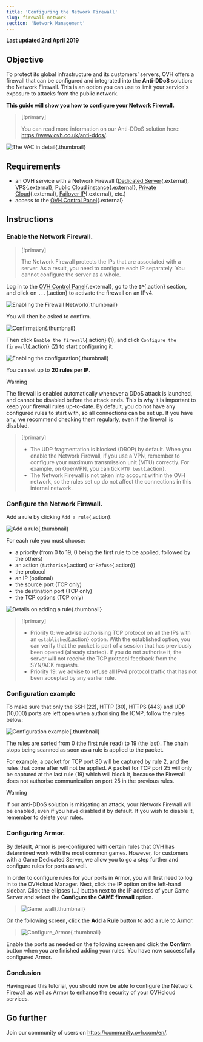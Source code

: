 ```yaml
---
title: 'Configuring the Network Firewall'
slug: firewall-network
section: 'Network Management'
---
```


**Last updated 2nd April 2019**

## Objective

To protect its global infrastructure and its customers’ servers, OVH offers a firewall that can be configured and integrated into the **Anti-DDoS** solution: the Network Firewall. This is an option you can use to limit your service's exposure to attacks from the public network.

**This guide will show you how to configure your Network Firewall.**


> [!primary]
>
> You can read more information on our Anti-DDoS solution here: <https://www.ovh.co.uk/anti-ddos/>.
> 

![The VAC in detail](images/vac-inside.png){.thumbnail}


## Requirements

- an OVH service with a Network Firewall ([Dedicated Server](https://www.ovh.co.uk/dedicated_servers){.external}, [VPS](https://www.ovh.co.uk/vps/){.external}, [Public Cloud instance](https://www.ovh.co.uk/public-cloud/instances/){.external}, [Private Cloud](https://www.ovh.co.uk/private-cloud/){.external},  [Failover IP](https://www.ovh.co.uk/dedicated_servers/ip_failover.xml){.external}, etc.)
- access to the [OVH Control Panel](https://www.ovh.com/auth/?action=gotomanager){.external}


## Instructions

### Enable the Network Firewall.

> [!primary]
>
> The Network Firewall protects the IPs that are associated with a server. As a result, you need to configure each IP separately. You cannot configure the server as a whole.
> 

Log in to the [OVH Control Panel](https://www.ovh.com/auth/?action=gotomanager){.external}, go to the `IP`{.action} section, and click on `...`{.action} to activate the firewall on an IPv4.

![Enabling the Firewall Network](images/firewall_creation.png){.thumbnail}

You will then be asked to confirm.

![Confirmation](images/creationvalid.png){.thumbnail}

Then click `Enable the firewall`{.action} (1), and click `Configure the firewall`{.action} (2) to start configuring it.

![Enabling the configuration](images/activationconfig.png){.thumbnail}

You can set up to **20 rules per IP**.

> [!warning]
>
> The firewall is enabled automatically whenever a DDoS attack is launched, and cannot be disabled before the attack ends. This is why it is important to keep your firewall rules up-to-date.
> By default, you do not have any configured rules to start with, so all connections can be set up.
> If you have any, we recommend checking them regularly, even if the firewall is disabled.
> 


> [!primary]
>
> - The UDP fragmentation is blocked (DROP) by default. When you enable the Network Firewall, if you use a VPN, remember to configure your maximum transmission unit (MTU) correctly. For example, on OpenVPN, you can tick `MTU test`{.action}.
> - The Network Firewall is not taken into account within the OVH network, so the rules set up do not affect the connections in this internal network.
>


### Configure the Network Firewall.

Add a rule by clicking `Add a rule`{.action}.

![Add a rule](images/ajoutregle1.png){.thumbnail}

For each rule you must choose:
- a priority (from 0 to 19, 0 being the first rule to be applied, followed by the others)
- an action (`Authorise`{.action} or `Refuse`{.action})
- the protocol
- an IP (optional)
- the source port (TCP only)
- the destination port (TCP only)
- the TCP options (TCP only)

![Details on adding a rule](images/ajoutregle4.png){.thumbnail}


> [!primary]
>
> - Priority 0: we advise authorising TCP protocol on all the IPs with an `established`{.action} option. With the established option, you can verify that the packet is part of a session that has previously been opened (already started). If you do not authorise it, the server will not receive the TCP protocol feedback from the SYN/ACK requests.
> - Priority 19: we advise to refuse all IPv4 protocol traffic that has not been accepted by any earlier rule.
> 

### Configuration example

To make sure that only the SSH (22), HTTP (80), HTTPS (443) and UDP (10,000) ports are left open when authorising the ICMP, follow the rules below:

![Configuration example](images/exemple.png){.thumbnail}

The rules are sorted from 0 (the first rule read) to 19 (the last). The chain stops being scanned as soon as a rule is applied to the packet.

For example, a packet for TCP port 80 will be captured by rule 2, and the rules that come after will not be applied. A packet for TCP port 25 will only be captured at the last rule (19) which will block it, because the Firewall does not authorise communication on port 25 in the previous rules.

> [!warning]
>
> If our anti-DDoS solution is mitigating an attack, your Network Firewall will be enabled, even if you have disabled it by default. If you wish to disable it, remember to delete your rules.
> 

### Configuring Armor.
>
By default, Armor is pre-configured with certain rules that OVH has determined work with the most common games. However, for customers with a Game Dedicated Server, we allow you to go a step further and configure rules for ports as well.

In order to configure rules for your ports in Armor, you will first need to log in to the OVHcloud Manager. Next, click the **IP** option on the left-hand sidebar. Click the ellipses (...) button next to the IP address of your Game Server and select the **Configure the GAME firewall** option.
>
> ![Game_wall](images/GAMEWall.jpg){.thumbnail}
>
On the following screen, click the **Add a Rule** button to add a rule to Armor.
>
>
> ![Configure_Armor](images/ConfigureArmor.jpg){.thumbnail}
>
Enable the ports as needed on the following screen and click the **Confirm** button when you are finished adding your rules. You have now successfully configured Armor.
>
### Conclusion
>
Having read this tutorial, you should now be able to configure the Network Firewall as well as Armor to enhance the security of your OVHcloud services.
>
## Go further

Join our community of users on <https://community.ovh.com/en/>.
